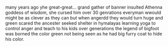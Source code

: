 many years ago yhe great-great... grand gather of banner insulted Athenna goddess of wisdom, she cursed him over 30 genrations
everyman wwould might be as clever as they can but when angerdd they would turn huge and green
scared the ancester seeked shelter in hymalayas learning yoga to control anger and teach to his kids
over generations the legend of bigfoot was borned the color green not being seen as he had big furry coat to hide his color.